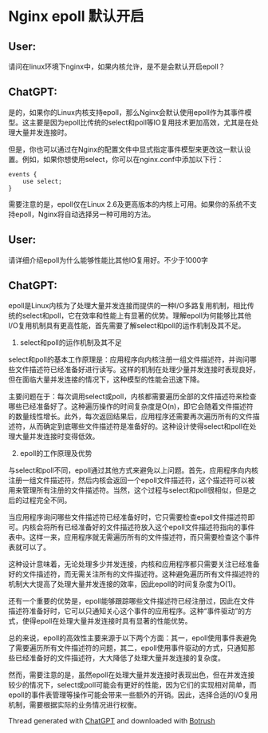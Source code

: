 # Nginx epoll 默认开启

## User:
请问在linux环境下nginx中，如果内核允许，是不是会默认开启epoll？

## ChatGPT:
是的，如果你的Linux内核支持epoll，那么Nginx会默认使用epoll作为其事件模型。这主要是因为epoll比传统的select和poll等IO复用技术更加高效，尤其是在处理大量并发连接时。

但是，你也可以通过在Nginx的配置文件中显式指定事件模型来更改这一默认设置。例如，如果你想使用select，你可以在nginx.conf中添加以下行：

```
events {
    use select;
}
```

需要注意的是，epoll仅在Linux 2.6及更高版本的内核上可用。如果你的系统不支持epoll，Nginx将自动选择另一种可用的方法。

## User:
请详细介绍epoll为什么能够性能比其他IO复用好。不少于1000字

## ChatGPT:
epoll是Linux内核为了处理大量并发连接而提供的一种I/O多路复用机制，相比传统的select和poll，它在效率和性能上有显著的优势。理解epoll为何能够比其他I/O复用机制具有更高性能，首先需要了解select和poll的运作机制及其不足。

1. select和poll的运作机制及其不足

select和poll的基本工作原理是：应用程序向内核注册一组文件描述符，并询问哪些文件描述符已经准备好进行读写。这样的机制在处理少量并发连接时表现良好，但在面临大量并发连接的情况下，这种模型的性能会迅速下降。

主要问题在于：每次调用select或poll，内核都需要遍历全部的文件描述符来检查哪些已经准备好了。这种遍历操作的时间复杂度是O(n)，即它会随着文件描述符的数量线性增长。此外，每次返回结果后，应用程序还需要再次遍历所有的文件描述符，从而确定到底哪些文件描述符是准备好的。这种设计使得select和poll在处理大量并发连接时变得低效。

2. epoll的工作原理及优势

与select和poll不同，epoll通过其他方式来避免以上问题。首先，应用程序向内核注册一组文件描述符，然后内核会返回一个epoll文件描述符，这个描述符可以被用来管理所有注册的文件描述符。当然，这个过程与select和poll很相似，但是之后的过程完全不同。

当应用程序询问哪些文件描述符已经准备好时，它只需要检查epoll文件描述符即可。内核会将所有已经准备好的文件描述符放入这个epoll文件描述符指向的事件表中。这样一来，应用程序就无需遍历所有的文件描述符，而只需要检查这个事件表就可以了。

这种设计意味着，无论处理多少并发连接，内核和应用程序都只需要关注已经准备好的文件描述符，而无需关注所有的文件描述符。这种避免遍历所有文件描述符的机制大大提高了处理大量并发连接的效率，因此epoll的时间复杂度为O(1)。

还有一个重要的优势是，epoll能够跟踪哪些文件描述符已经注册过，因此在文件描述符准备好时，它可以只通知关心这个事件的应用程序。这种“事件驱动”的方式，使得epoll在处理大量并发连接时具有显著的性能优势。


总的来说，epoll的高效性主要来源于以下两个方面：其一，epoll使用事件表避免了需要遍历所有文件描述符的问题，其二，epoll使用事件驱动的方式，只通知那些已经准备好的文件描述符，大大降低了处理大量并发连接的复杂度。

然而，需要注意的是，虽然epoll在处理大量并发连接时表现出色，但在并发连接较少的情况下，select或poll可能会有更好的性能，因为它们的实现相对简单，而epoll的事件表管理等操作可能会带来一些额外的开销。因此，选择合适的I/O复用机制，需要根据实际的业务情况进行权衡。

Thread generated with <a href="https://chat.openai.com">ChatGPT</a> and downloaded with <a href="https://botrush.io">Botrush</a>
